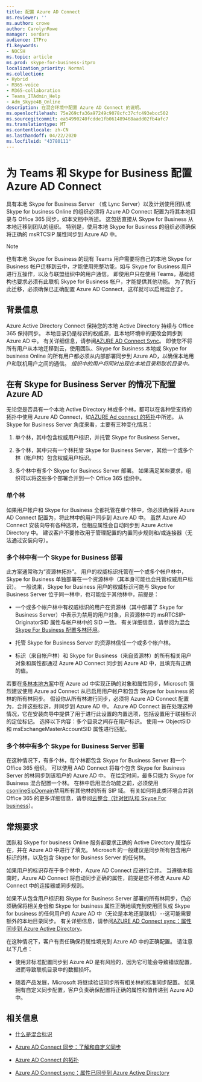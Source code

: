 ```yaml
---
title: 配置 Azure AD Connect
ms.reviewer: ''
ms.author: crowe
author: CarolynRowe
manager: serdars
audience: ITPro
f1.keywords:
- NOCSH
ms.topic: article
ms.prod: skype-for-business-itpro
localization_priority: Normal
ms.collection:
- Hybrid
- M365-voice
- M365-collaboration
- Teams_ITAdmin_Help
- Adm_Skype4B_Online
description: 在混合环境中配置 Azure AD Connect 的说明。
ms.openlocfilehash: 75e269cfa36a97249c9078cfc37cfc493ebcc502
ms.sourcegitcommit: ea54990240fcdde1fb061489468aadd02fb4afc7
ms.translationtype: MT
ms.contentlocale: zh-CN
ms.lasthandoff: 04/22/2020
ms.locfileid: "43780111"
---
```

# <a name="configure-azure-ad-connect-for-teams-and-skype-for-business"></a>为 Teams 和 Skype for Business 配置 Azure AD Connect
 
具有本地 Skype for Business Server （或 Lync Server）以及计划使用团队或 Skype for business Online 的组织必须将 Azure AD Connect 配置为将其本地目录与 Office 365 同步，如本文档中所述。  这包括直接从 Skype for Business 从本地迁移到团队的组织。 特别是，使用本地 Skype for Business 的组织必须确保将正确的 msRTCSIP 属性同步到 Azure AD 中。 

> [!NOTE]
> 也有本地 Skype for Business 的现有 Teams 用户需要将自己的本地 Skype for Business 帐户迁移到云中，才能使用完整功能，如与 Skype for Business 用户进行互操作，以及与联盟组织中的用户通信。 即使用户只在使用 Teams，基础结构也要求必须有此联机 Skype for Business 帐户，才能提供其他功能。  为了执行此迁移，必须确保已正确配置 Azure AD Connect，这样就可以启用混合了。
 

## <a name="background-information"></a>背景信息

Azure Active Directory Connect 保持您的本地 Active Directory 持续与 Office 365 保持同步。  本地目录仍是标识的权威源，且本地环境中的更改会同步到 Azure AD 中。 有关详细信息，请参阅[AZURE AD Connect Sync](https://docs.microsoft.com/azure/active-directory/hybrid/how-to-connect-sync-whatis)。 即使您不将所有用户从本地迁移到云，使用团队、Skype for Business 本地或 Skype for business Online 的所有用户都必须从内部部署同步到 Azure AD，以确保本地用户和联机用户之间的通信。 *组织中的用户将同时出现在本地目录和联机目录中。*


## <a name="configuring-azure-ad-when-you-have-skype-for-business-server"></a>在有 Skype for Business Server 的情况下配置 Azure AD 

无论您是否具有一个本地 Active Directory 林或多个林，都可以在各种受支持的拓扑中使用 Azure AD Connect，如[AZURE Ad connect 的拓扑](https://docs.microsoft.com/azure/active-directory/hybrid/plan-connect-topologies)中所述。  从 Skype for Business Server 角度来看，主要有三种变化情况： 

1. 单个林，其中包含权威用户标识，并托管 Skype for Business Server。 

2. 多个林，其中只有一个林托管 Skype for Business Server，其他一个或多个林（帐户林）包含权威用户标识。 

3. 多个林中有多个 Skype for Business Server 部署。 如果满足某些要求，组织可以将这些多个部署合并到一个 Office 365 组织中。

### <a name="single-forest"></a>单个林 

如果用户帐户和 Skype for Business 全都托管在单个林中，你必须确保将 Azure AD Connect 配置为，将此林中的用户同步到 Azure AD 中。  虽然 Azure AD Connect 安装向导有各种选项，但相应属性会自动同步到 Azure Active Directory 中。 建议客户不要修改用于管理配置的内置同步规则和/或连接器（无法通过安装向导）。  

### <a name="multiple-forests-with-one-skype-for-business-deployment"></a>多个林中有一个 Skype for Business 部署 

此方案通常称为“资源林拓扑”。 用户的权威标识托管在一个或多个帐户林中，Skype for Business 单独部署在一个资源林中（其本身可能也会托管权威用户标识）。 一般说来，Skype for Business 用户的权威标识可能与 Skype for Business Server 位于同一林中，也可能位于其他林中，前提是： 

- 一个或多个帐户林中有权威标识的用户在资源林（其中部署了 Skype for Business Server）中表示为禁用的用户对象，且资源林中的 msRTCSIP-OriginatorSID 属性与帐户林中的 SID 一致。 有关详细信息，请参阅为[混合 Skype For Business 配置多林环境](configure-a-multi-forest-environment-for-hybrid.md)。

- 托管 Skype for Business Server 的资源林信任一个或多个帐户林。  

- 标识（来自帐户林）和 Skype for Business（来自资源林）的所有相关用户对象和属性都通过 Azure AD Connect 同步到 Azure AD 中，且填充有正确的值。  

 若要在[多林本地方案](configure-a-multi-forest-environment-for-hybrid.md)中在 Azure ad 中实现正确的对象和属性同步，Microsoft 强烈建议使用 Azure ad Connect 从已启用用户帐户和包含 Skype for business 的林的所有林同步。  假设你从所有林进行同步，必须将 Azure AD Connect 配置为，合并这些标识，并同步到 Azure AD 中。 Azure AD Connect 旨在处理这种情况，它在安装向导中提供了用于进行此设置的内置选项，包括设置用于联接标识的定位标记。  选择以下内容：多个目录之间存在用户标识。 使用--> ObjectSID 和 msExchangeMasterAccountSID 属性进行匹配。


### <a name="multiple-skype-for-business-server-deployments-in-multiple-forests"></a>多个林中有多个 Skype for Business Server 部署 

在这种情况下，有多个林，每个林都包含 Skype for Business Server 和一个 Office 365 组织。  可以使用 AAD Connect 将每个包含 Skype for Business Server 的林同步到该租户的 Azure AD 中。 在给定时间，最多只能为 Skype for Business 混合配置一个林。 在林中启用混合功能之前，必须使用[csonlineSipDomain](https://docs.microsoft.com/powershell/module/skype/disable-csonlinesipdomain)禁用所有其他林的所有 SIP 域。 有关如何将此类环境合并到 Office 365 的更多详细信息，请参阅[云整合（针对团队和 Skype For business](cloud-consolidation.md)）。

## <a name="general-requirements"></a>常规要求 

团队和 Skype for business Online 服务都要求正确的 Active Directory 属性存在，并在 Azure AD 中进行了填充。  Microsoft 的一般建议是同步所有包含用户标识的林，以及包含 Skype for Business Server 的任何林。

 如果用户的标识存在于多个林中，Azure AD Connect 应进行合并。 当遵循本指南时，Azure AD Connect 将自动同步正确的属性，前提是您不修改 Azure AD Connect 中的连接器或同步规则。 
  
如果不从包含用户标识和 Skype for Business Server 部署的所有林同步，仍必须确保将相关身份和 Skype for business 属性正确地填充到使用团队或 Skype for business 的任何用户的 Azure AD 中（无论是本地还是联机）--这可能需要额外的本地目录同步。 有关详细信息，请参阅[AZURE AD Connect sync：属性同步到 Azure Active Directory](https://docs.microsoft.com/azure/active-directory/hybrid/reference-connect-sync-attributes-synchronized)。

在这种情况下，客户有责任确保将属性填充到 Azure AD 中的正确配置。 请注意以下几点： 

- 使用非标准配置同步到 Azure AD 是有风险的，因为它可能会导致错误配置，进而导致联机目录中的数据损坏。

- 随着产品发展，Microsoft 将继续验证同步所有相关林的标准同步配置。 如果拥有自定义同步配置，客户负责确保配置将正确的属性和值传递到 Azure AD 中。 

## <a name="related-information"></a>相关信息

- [什么是混合标识](https://docs.microsoft.com/azure/active-directory/hybrid/whatis-hybrid-identity?toc=%2Fen-us%2Fazure%2Factive-directory%2Fhybrid%2FTOC.json&bc=%2Fen-us%2Fazure%2Fbread%2Ftoc.json)

- [Azure AD Connect 同步：了解和自定义同步](https://docs.microsoft.com/azure/active-directory/hybrid/how-to-connect-sync-whatis)

- [Azure AD Connect 的拓扑](https://docs.microsoft.com/azure/active-directory/hybrid/plan-connect-topologies)

- [Azure AD Connect sync：属性已同步到 Azure Active Directory](https://docs.microsoft.com/azure/active-directory/hybrid/reference-connect-sync-attributes-synchronized)
